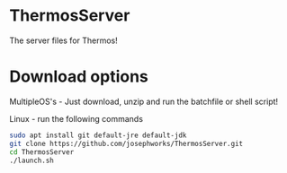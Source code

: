 # ThermosServer

The server files for Thermos! 

# Download options

MultipleOS's - Just download, unzip and run the batchfile or shell script!

Linux - run the following commands

```sh
sudo apt install git default-jre default-jdk
git clone https://github.com/josephworks/ThermosServer.git
cd ThermosServer
./launch.sh
```
